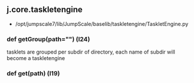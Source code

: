 ## j.core.taskletengine

- /opt/jumpscale7/lib/JumpScale/baselib/taskletengine/TaskletEngine.py

### def getGroup(path="") (l24)

tasklets are grouped per subdir of directory, each name of subdir will become a taskletengine

### def get(path) (l19)

